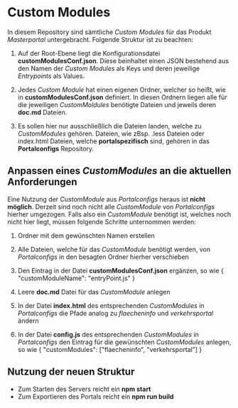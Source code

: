 # Custom Modules #
In diesem Repository sind sämtliche *Custom Modules* für das Produkt *Masterportal* untergebracht. Folgende Struktur ist zu beachten:

1. Auf der Root-Ebene liegt die Konfigurationsdatei **customModulesConf.json**. Diese beinhaltet einen JSON bestehend aus den Namen der *Custom Modules* als Keys und deren jeweilige *Entrypoints* als Values.

2. Jedes *Custom Module* hat einen eigenen Ordner, welcher so heißt, wie in **customModulesConf.json** definiert. In diesen Ordnern liegen alle für die jeweiligen *CustomMoldules* benötigte Dateien und jeweils deren **doc.md** Dateien.

3. Es sollen hier nur ausschließlich die Dateien landen, welche zu *CustomModules* gehören. Dateien, wie zBsp. .less Dateien oder index.html Dateien, welche **portalspezifisch** sind, gehören in das **Portalconfigs** Repository.

## Anpassen eines *CustomModules* an die aktuellen Anforderungen
Eine Nutzung der *CustomModule* aus *Portalconfigs* heraus ist **nicht möglich**. Derzeit sind noch nicht alle *CustomModule* von *Portalconfigs* hierher umgezogen. Falls also ein *CustomModule* benötigt ist, welches noch nicht hier liegt, müssen folgende Schritte unternommen werden:

1. Ordner mit dem gewünschten Namen erstellen

2. Alle Dateien, welche für das *CustomModule* benötigt werden, von *Portalconfigs* in den besagten Ordner hierher verschieben

3. Den Eintrag in der Datei **customModulesConf.json** ergänzen, so wie { "customModuleName": "entryPoint.js" }

4. Leere **doc.md** Datei für das *CustomModule* anlegen

5. In der Datei **index.html** des entsprechenden *CustomModules* in *Portalconfigs* die Pfade analog zu *flaecheninfo* und *verkehrsportal* ändern

6. In der Datei **config.js** des entsprechenden *CustomModules* in *Portalconfigs* den Eintrag für die gewünschten *CustomModules* anlegen, so wie { "customModules": ["flaecheninfo", "verkehrsportal"] }

## Nutzung der neuen Struktur
- Zum Starten des Servers reicht ein **npm start**
- Zum Exportieren des Portals reicht ein **npm run build**

